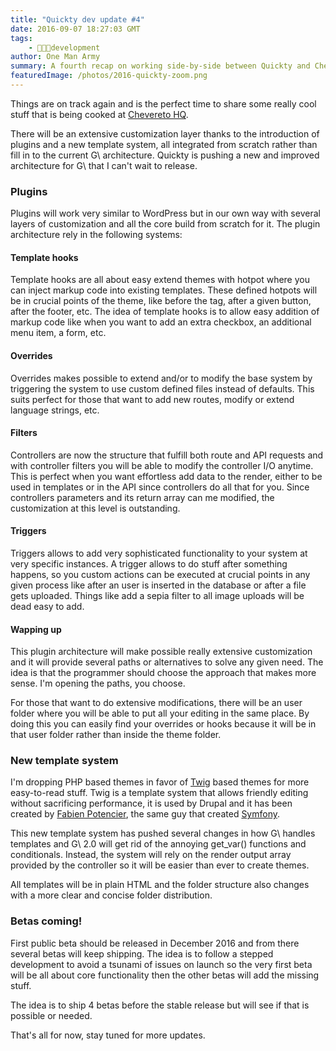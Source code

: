 ```yaml
---
title: "Quickty dev update #4"
date: 2016-09-07 18:27:03 GMT
tags:
    - 👨🏾‍💻development
author: One Man Army
summary: A fourth recap on working side-by-side between Quickty and Chevereto.
featuredImage: /photos/2016-quickty-zoom.png
---
```


Things are on track again and is the perfect time to share some really cool stuff that is being cooked  at [Chevereto HQ](https://www.google.cl/maps/place/Recoleta+463,+Recoleta,+Regi%C3%B3n+Metropolitana/@-33.4277109,-70.6464023,3a,48.7y,75h,92.63t/data=!3m6!1e1!3m4!1sPmZEAh-tyXSiJZCY9TJbJw!2e0!7i13312!8i6656!4m5!3m4!1s0x9662c5be3da3cc45:0x38c78a31cf2d30de!8m2!3d-33.4276189!4d-70.6463782).

There will be an extensive customization layer thanks to the introduction of plugins and a new template system, all integrated from scratch rather than fill in to the current G\ architecture. Quickty is pushing a new and improved architecture for G\ that I can't wait to release.

### Plugins

Plugins will work very similar to WordPress but in our own way with several layers of customization and all the core build from scratch for it. The plugin architecture rely in the following systems:

#### Template hooks

Template hooks are all about easy extend themes with hotpot where you can inject markup code into existing templates. These defined hotpots will be in crucial points of the theme, like before the  tag, after a given button, after the footer, etc. The idea of template hooks is to allow easy addition of markup code like when you want to add an extra checkbox, an additional menu item, a form, etc.

#### Overrides

Overrides makes possible to extend and/or to modify the base system by triggering the system to use custom defined files instead of defaults. This suits perfect for those that want to add new routes, modify or extend language strings, etc.

#### Filters

Controllers are now the structure that fulfill both route and API requests and with controller filters you will be able to modify the controller I/O anytime. This is perfect when you want effortless add data to the render, either to be used in templates or in the API since controllers do all that for you. Since controllers parameters and its return array can me modified, the customization at this level is outstanding.

#### Triggers

Triggers allows to add very sophisticated functionality to your system at very specific instances. A trigger allows to do stuff after something happens, so you custom actions can be executed at crucial points in any given process like after an user is inserted in the database or after a file gets uploaded. Things like add a sepia filter to all image uploads will be dead easy to add.

#### Wapping up

This plugin architecture will make possible really extensive customization and it will provide several paths or alternatives to solve any given need. The idea is that the programmer should choose the approach that makes more sense. I'm opening the paths, you choose.

For those that want to do extensive modifications, there will be an user folder where you will be able to put all your editing in the same place. By doing this you can easily find your overrides or hooks because it will be in that user folder rather than inside the theme folder.

### New template system

I'm dropping PHP based themes in favor of [Twig](https://twig.sensiolabs.org/) based themes for more easy-to-read stuff. Twig is a template system that allows friendly editing without sacrificing performance, it is used by Drupal and it has been created by [Fabien Potencier](https://fabien.potencier.org/), the same guy that created [Symfony](https://symfony.com/).

This new template system has pushed several changes in how G\ handles templates and G\ 2.0 will get rid of the annoying get_var() functions and conditionals. Instead, the system will rely on the render output array provided by the controller so it will be easier than ever to create themes.

All templates will be in plain HTML and the folder structure also changes with a more clear and concise folder distribution.

### Betas coming!

First public beta should be released in December 2016 and from there several betas will keep shipping. The idea is to follow a stepped development to avoid a tsunami of issues on launch so the very first beta will be all about core functionality then the other betas will add the missing stuff.

The idea is to ship 4 betas before the stable release but will see if that is possible or needed.

That's all for now, stay tuned for more updates.